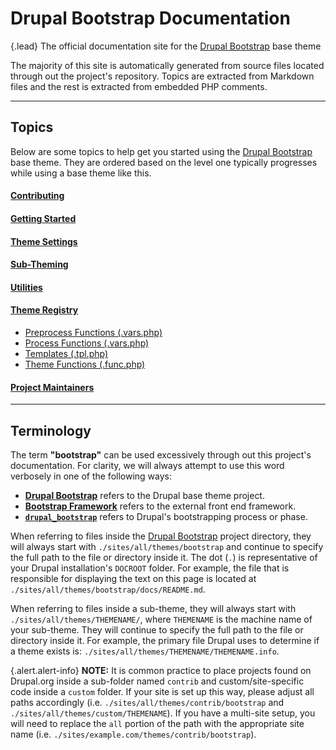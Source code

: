 <!-- @file Documentation landing page and topics for the https://drupal-bootstrap.org site. -->
<!-- @mainpage -->
# Drupal Bootstrap Documentation

{.lead} The official documentation site for the [Drupal Bootstrap] base theme

The majority of this site is automatically generated from source files
located through out the project's repository. Topics are extracted from Markdown
files and the rest is extracted from embedded PHP comments.

---

## Topics

Below are some topics to help get you started using the [Drupal Bootstrap] base
theme. They are ordered based on the level one typically progresses while using
a base theme like this.

#### [Contributing](<!-- @url contributing -->)

#### [Getting Started](<!-- @url getting_started -->)

#### [Theme Settings](<!-- @url theme_settings -->)

#### [Sub-Theming](<!-- @url sub_theming -->)

#### [Utilities](<!-- @url utility -->)

#### [Theme Registry](<!-- @url registry -->)

- [Preprocess Functions (.vars.php)](<!-- @url theme_preprocess -->)
- [Process Functions (.vars.php)](<!-- @url theme_process -->)
- [Templates (.tpl.php)](<!-- @url templates -->)
- [Theme Functions (.func.php)](<!-- @url theme_functions -->)

#### [Project Maintainers](<!-- @url maintainers -->)

---

## Terminology

The term **"bootstrap"** can be used excessively through out this project's
documentation. For clarity, we will always attempt to use this word verbosely
in one of the following ways:

- **[Drupal Bootstrap]** refers to the Drupal base theme project.
- **[Bootstrap Framework]** refers to the external front end framework.
- **[`drupal_bootstrap`](https://api.drupal.org/apis/drupal_bootstrap)** refers
  to Drupal's bootstrapping process or phase.
  
When referring to files inside the [Drupal Bootstrap] project directory, they
will always start with `./sites/all/themes/bootstrap` and continue to specify
the full path to the file or directory inside it. The dot (`.`) is
representative of your Drupal installation's `DOCROOT` folder. For example, the
file that is responsible for displaying the text on this page is located at
`./sites/all/themes/bootstrap/docs/README.md`.

When referring to files inside a sub-theme, they will always start with
`./sites/all/themes/THEMENAME/`, where `THEMENAME` is the machine name of your
sub-theme. They will continue to specify the full path to the file or directory
inside it. For example, the primary file Drupal uses to determine if a theme
exists is: `./sites/all/themes/THEMENAME/THEMENAME.info`.

{.alert.alert-info} **NOTE:** It is common practice to place projects found on
Drupal.org inside a sub-folder named `contrib` and custom/site-specific code
inside a `custom` folder. If your site is set up this way, please adjust all
paths accordingly (i.e. `./sites/all/themes/contrib/bootstrap` and
`./sites/all/themes/custom/THEMENAME`). If you have a multi-site setup, you
will need to replace the `all` portion of the path with the appropriate site
name (i.e. `./sites/example.com/themes/contrib/bootstrap`).

[Drupal Bootstrap]: https://www.drupal.org/project/bootstrap
[Bootstrap Framework]: https://getbootstrap.com/docs/3.4/
